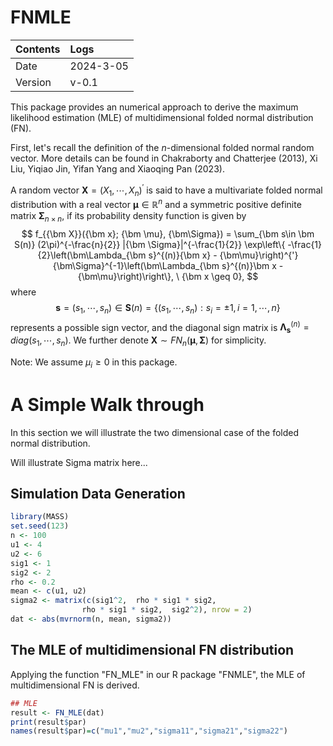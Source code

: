# FNMLE

| Contents | Logs |
|:---------|:-----|
| Date | 2024-3-05 | 
| Version | v-0.1 |

This package provides an numerical approach to derive the maximum likelihood estimation (MLE) of multidimensional folded normal distribution (FN).

First, let's recall the definition of the $n$-dimensional folded normal random vector. More details can be found in Chakraborty and Chatterjee (2013), Xi Liu, Yiqiao Jin, Yifan Yang and Xiaoqing Pan (2023).

A random vector ${\bm X} = (X_1,\cdots,X_n)^{'}$ is said to have a multivariate folded normal distribution with a real vector ${\bm\mu}\in\mathbb{R}^n$ and a symmetric positive definite matrix ${\bm \Sigma}_{n\times n}$,
if its probability density function is given by
$$
  f_{{\bm X}}({\bm x}; {\bm \mu}, {\bm\Sigma}) 
 = \sum_{\bm s\in \bm S(n)} 
   (2\pi)^{-\frac{n}{2}} |{\bm \Sigma}|^{-\frac{1}{2}} 
   \exp\left\{ -\frac{1}{2}\left(\bm\Lambda_{\bm s}^{(n)}{\bm x} - {\bm\mu}\right)^{'} {\bm\Sigma}^{-1}\left(\bm\Lambda_{\bm s}^{(n)}\bm x - {\bm\mu}\right)\right\}, \  {\bm x \geq 0},
$$
where 
$${\bm s}=(s_1, \cdots, s_n)\in {\bm S}(n) =\{(s_1, \cdots, s_n): s_i = \pm 1, i = 1,\cdots, n\}$$ 
represents a possible sign vector, and the diagonal sign matrix is ${\bm \Lambda}_{\bm s}^{(n)} = diag(s_1, \cdots, s_n)$. 
We further denote ${\bm X} \sim FN_n({\bm \mu}, {\bm \Sigma})$ for simplicity.


Note: We assume $\mu_i \ge 0$ in this package. 

# A Simple Walk through

In this section we will illustrate the two dimensional case of the folded normal distribution. 

Will illustrate Sigma matrix here...

## Simulation Data Generation


```r
library(MASS)
set.seed(123)
n <- 100
u1 <- 4
u2 <- 6
sig1 <- 1
sig2 <- 2
rho <- 0.2
mean <- c(u1, u2)
sigma2 <- matrix(c(sig1^2,  rho * sig1 * sig2,
                rho * sig1 * sig2,  sig2^2), nrow = 2)
dat <- abs(mvrnorm(n, mean, sigma2))
```
## The MLE of multidimensional FN distribution
Applying the function "FN_MLE" in our R package "FNMLE", the MLE of multidimensional FN is derived.
```r
## MLE
result <- FN_MLE(dat)
print(result$par)
names(result$par)=c("mu1","mu2","sigma11","sigma21","sigma22")
```
